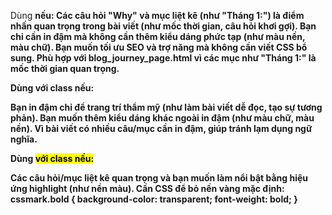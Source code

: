 Dùng <strong> nếu:
Các câu hỏi "Why" và mục liệt kê (như "Tháng 1:") là điểm nhấn quan trọng trong bài viết (như mốc thời gian, câu hỏi khơi gợi).
Bạn chỉ cần in đậm mà không cần thêm kiểu dáng phức tạp (như màu nền, màu chữ).
Bạn muốn tối ưu SEO và trợ năng mà không cần viết CSS bổ sung.
Phù hợp với blog_journey_page.html vì các mục như "Tháng 1:" là mốc thời gian quan trọng.


Dùng <span> với class nếu:

Bạn in đậm chỉ để trang trí thẩm mỹ (như làm bài viết dễ đọc, tạo sự tương phản).
Bạn muốn thêm kiểu dáng khác ngoài in đậm (như màu chữ, màu nền).
Vì bài viết có nhiều câu/mục cần in đậm, <span> giúp tránh lạm dụng ngữ nghĩa.


Dùng <mark> với class nếu:

Các câu hỏi/mục liệt kê quan trọng và bạn muốn làm nổi bật bằng hiệu ứng highlight (như nền màu).
Cần CSS để bỏ nền vàng mặc định:
cssmark.bold {
  background-color: transparent;
  font-weight: bold;
}